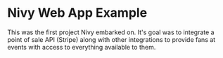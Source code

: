 # Nivy Web App Example

This was the first project Nivy embarked on. It's goal was to integrate a point of sale API (Stripe) along with other integrations to provide fans at events with access to everything available to them.